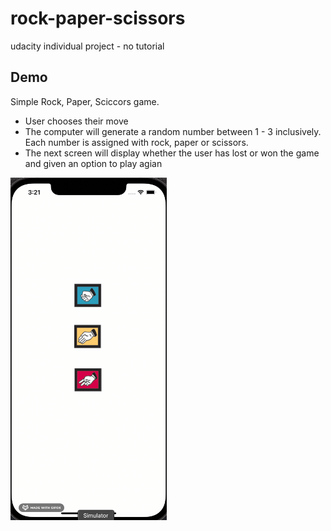 # rock-paper-scissors
udacity individual project - no tutorial



## Demo

Simple Rock, Paper, Sciccors game. 

* User chooses their move
* The computer will generate a random number between 1 - 3 inclusively. Each number is assigned with rock, paper or scissors. 
* The next screen will display whether the user has lost or won the game and given an option to play agian

<img src='/demo.gif' title='demo' width='250' alt='demo' />

